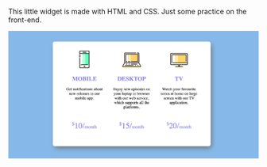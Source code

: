 This little widget is made with HTML and CSS. Just some practice on the front-end.

![](frontloop-1.png)